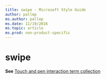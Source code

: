 ```yaml
---
title: swipe - Microsoft Style Guide
author: pallep
ms.author: pallep
ms.date: 11/19/2016
ms.topic: article
ms.prod: non-product-specific
---
```


# swipe

**See** [Touch and pen interaction term collection](/style-guide/a-z-word-list-term-collections/term-collections/touch-pen-interaction-terms)
